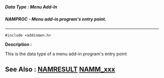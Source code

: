 ##### Data Type : Menu Add-In
##### NAMPROC - Menu add-in program's entry point.
---
```
#include <addinmen.h>
```
**Description :**

This is the data type of a menu add-in program's entry point

**See Also :**
[NAMRESULT](/reference/Data/NAMRESULT)
[NAMM_xxx](/reference/Symb/NAMM_xxx)
---
